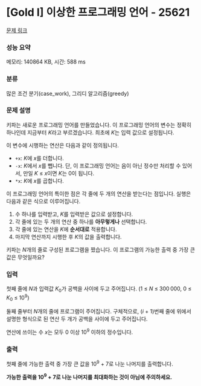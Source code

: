 # [Gold I] 이상한 프로그래밍 언어 - 25621 

[문제 링크](https://www.acmicpc.net/problem/25621) 

### 성능 요약

메모리: 140864 KB, 시간: 588 ms

### 분류

많은 조건 분기(case_work), 그리디 알고리즘(greedy)

### 문제 설명

<p>키파는 새로운 프로그래밍 언어를 만들었습니다. 이 프로그래밍 언어의 변수는 정확히 하나인데 지금부터 <em>K</em>라고 부르겠습니다. 최초에 <em>K</em>는 입력 값으로 설정됩니다.</p>

<p>이 변수에 시행하는 연산은 다음과 같이 정의됩니다.</p>

<ul>
	<li><code>+x</code>: <em>K</em>에 <em>x</em>를 더합니다.</li>
	<li><code>-x</code>: <em>K</em>에서 <em>x</em>를 뺍니다. 단, 이 프로그래밍 언어는 음이 아닌 정수만 처리할 수 있어서, 만일 <em>K</em> ≤ <em>x</em>이면 <em>K</em>는 0이 됩니다.</li>
	<li><code>*x</code>: <em>K</em>에 <em>x</em>를 곱합니다.</li>
</ul>

<p>이 프로그래밍 언어의 특이한 점은 각 줄에 두 개의 연산을 받는다는 점입니다. 실행은 다음과 같은 식으로 이루어집니다.</p>

<ol>
	<li>수 하나를 입력받고, <em>K</em>를 입력받은 값으로 설정합니다.</li>
	<li>각 줄에 있는 두 개의 연산 중 하나를 <strong>아무렇게나</strong> 선택합니다.</li>
	<li>각 줄에 있는 연산을 <em>K</em>에 <strong>순서대로</strong> 적용합니다.</li>
	<li>마지막 연산까지 시행한 후 <em>K</em>의 값을 출력합니다.</li>
</ol>

<p>키파는 <em>N</em>개의 줄로 구성된 프로그램을 짰습니다. 이 프로그램의 가능한 출력 중 가장 큰 값은 무엇일까요?</p>

### 입력 

 <p>첫째 줄에 <em>N</em>과 입력값 <em>K</em><sub>0</sub>가 공백을 사이에 두고 주어집니다. (1 ≤ <em>N</em> ≤ 300 000, 0 ≤ <em>K</em><sub>0</sub> ≤ 10<sup>9</sup>)</p>

<p>둘째 줄부터 <em>N</em>개의 줄에 프로그램이 주어집니다. 구체적으로, (<em>i</em> + 1)번째 줄에 위에서 설명한 형식으로 된 연산 두 개가 공백을 사이에 두고 주어집니다.</p>

<p>연산에 쓰이는 수 <em>x</em>는 모두 0 이상 10<sup>9</sup> 이하의 정수입니다.</p>

### 출력 

 <p>첫째 줄에 가능한 출력 중 가장 큰 값을 10<sup>9</sup> + 7로 나눈 나머지를 출력합니다.</p>

<p><strong>가능한 출력을 <strong>10</strong><sup><strong>9</strong></sup> + <strong>7</strong>로 나눈 나머지를 최대화하는 것이 아님에 주의하세요.</strong></p>

